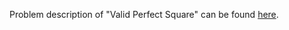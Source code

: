 Problem description of "Valid Perfect Square" can be found [here](https://leetcode.com/problems/valid-perfect-square/).
